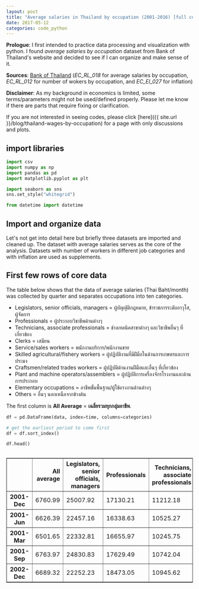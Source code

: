 ```yaml
---
layout: post
title: "Average salaries in Thailand by occupation (2001-2016) [full code]"
date: 2017-05-12
categories: code_python
---
```


**Prologue**: I first intended to practice data processing and visualization with python. I found *average salaries by occupation* dataset from Bank of Thailand's website and decided to see if I can organize and make sense of it.

**Sources**: [Bank of Thailand](https://www.bot.or.th/Thai/Statistics/Pages/default.aspx) (*EC_RL_018* for average salaries by occupation, *EC_RL_012* for number of wokers by occupation, and *EC_EI_027* for inflation)

**Disclaimer**: As my background in economics is limited, some terms/parameters might not be used/defined properly. Please let me know if there are parts that require fixing or clarification.

If you are not interested in seeing codes, please click [here]({{ site.url }}/blog/thailand-wages-by-occupation) for a page with only discussions and plots.

## import libraries

```python
import csv
import numpy as np
import pandas as pd
import matplotlib.pyplot as plt

import seaborn as sns
sns.set_style("whitegrid")

from datetime import datetime
```

## Import and organize data

Let's not get into detail here but briefly three datasets are imported and cleaned up. The dataset with average salaries serves as the core of the analysis. Datasets with number of workers in different job categories and with inflation are used as supplements.

## First few rows of core data

The table below shows that the data of average salaries (Thai Baht/month) was collected by quarter and separates occupations into ten categories.

* Legislators, senior officials, managers = ผู้บัญญัติกฎหมาย, ข้าราชการระดับอาวุโส, ผู้จัดการ
* Professionals = ผู้ประกอบวิชาชีพด้านต่างๆ
* Technicians, associate professionals = ช่างเทคนิคสาขาต่างๆ และวิชาชีพอื่นๆ ที่เกี่ยวข้อง
* Clerks = เสมียน
* Service/sales workers = พนักงานบริการ/พนักงานขาย
* Skilled agricultural/fishery workers = ผู้ปฏิบัติงานที่มีฝีมือในด้านการเกษตรและการประมง
* Craftsmen/related trades workers = ผู้ปฏิบัติด้านงานฝีมือและอื่นๆ ที่เกี่ยวข้อง
* Plant and machine operators/assemblers = ผู้ปฏิบัติการเครื่องจักรโรงงานและด้านการประกอบ
* Elementary occupations = อาชีพขั้นพื้นฐาน/ผู้ใช้แรงงานด้านต่างๆ
* Others = อื่นๆ นอกเหนือจากข้างต้น

The first column is **All Average** = **เฉลี่ยรวมทุกกลุ่มอาชีพ**.


```python
df = pd.DataFrame(data, index=time, columns=categories)

# get the earliest period to come first
df = df.sort_index()

df.head()
```


<div style="height: 100%; overflow:scroll;">
<table border="1" class="dataframe">
  <thead>
    <tr style="text-align: right;">
      <th></th>
      <th>All average</th>
      <th>Legislators, senior officials, managers</th>
      <th>Professionals</th>
      <th>Technicians, associate professionals</th>
      <th>Clerks</th>
      <th>Service/sales workers</th>
      <th>Skilled agricultural/fishery workers</th>
      <th>Craftsmen/related trades workers</th>
      <th>Plant and machine operators/assemblers</th>
      <th>Elementary occupations</th>
      <th>Others</th>
    </tr>
  </thead>
  <tbody>
    <tr>
      <th>2001-Dec</th>
      <td>6760.99</td>
      <td>25007.92</td>
      <td>17130.21</td>
      <td>11212.18</td>
      <td>8782.69</td>
      <td>5651.82</td>
      <td>2538.43</td>
      <td>4755.04</td>
      <td>5480.45</td>
      <td>3019.81</td>
      <td>18932.41</td>
    </tr>
    <tr>
      <th>2001-Jun</th>
      <td>6626.39</td>
      <td>22457.16</td>
      <td>16338.63</td>
      <td>10525.27</td>
      <td>8785.40</td>
      <td>5627.14</td>
      <td>2408.48</td>
      <td>4610.43</td>
      <td>5310.26</td>
      <td>3228.18</td>
      <td>21421.54</td>
    </tr>
    <tr>
      <th>2001-Mar</th>
      <td>6501.65</td>
      <td>22332.81</td>
      <td>16655.97</td>
      <td>10245.75</td>
      <td>8684.23</td>
      <td>5655.47</td>
      <td>2901.34</td>
      <td>4533.36</td>
      <td>5207.83</td>
      <td>3119.17</td>
      <td>10469.74</td>
    </tr>
    <tr>
      <th>2001-Sep</th>
      <td>6763.97</td>
      <td>24830.83</td>
      <td>17629.49</td>
      <td>10742.04</td>
      <td>8837.85</td>
      <td>5567.03</td>
      <td>2160.87</td>
      <td>4764.41</td>
      <td>5247.38</td>
      <td>3446.14</td>
      <td>14176.03</td>
    </tr>
    <tr>
      <th>2002-Dec</th>
      <td>6689.32</td>
      <td>22252.23</td>
      <td>18473.05</td>
      <td>10945.62</td>
      <td>8795.00</td>
      <td>5599.01</td>
      <td>2741.83</td>
      <td>4937.75</td>
      <td>5553.20</td>
      <td>3183.74</td>
      <td>14607.88</td>
    </tr>
  </tbody>
</table>
</div>


## Average salaries of different jobs

Only data from quarter 4 is presented as annual data in the heatmap plot below.

The plot shows that the grop of *Legislators, senior officials, managers* consistently has the higest average salary while the groups of *Skilled agricultural/fishery workers* and *Elementary occupations* always stay at the bottom.


```python
from matplotlib.ticker import ScalarFormatter
cbar_fmt = ScalarFormatter(useMathText=True)
cbar_fmt.set_powerlimits((-2, 5))

annual = df[::4]

ax = sns.heatmap(annual.transpose(), cmap='Blues_r', cbar_kws={'label':'Unit: Thai Baht per month', 'format':cbar_fmt})
ax.set_xticklabels([annual.index[x][0:4] for x in range(annual.shape[0])], rotation=45)
ax.set_title('Average salaries (data taken at Q4)')

plt.show()
```

![Average salaries]({{ site.url }}/assets/img/TH_AverageWagesByOccupation/annual-wages.png)


## Comparing jobs with low and high salary

The difference in salary between the groups with the lowest and highest average salaries is drastic. In the beginning period of the data, the salary of the latter group was 10 times higher than that of the former.

Looking more closely, however, reveals that the group with low salary does better in terms of salary growth. The low salary group shows consistent increase in salary while the latter experienced some fluctuation during the years.

At the end of the data, the ratio between salaries of the groups with the highest and lowest average salary has reduced to 5 times. In terms of trend, the average salary of all groups of workers resembles that of the group with lower salary because there are more workers in these groups compared to workers in groups with high salary. For a quick check, [here]({{ site.url }}/assets/img/TH_AverageWagesByOccupation/workers-distribution.png) is a chart plotted using a separate dataset showing the distribution of number of workers in different occupations in 2001 and 2016.


```python
yearStep = 3

annualBar = annual.iloc[::yearStep,[6,1,0]].sort_index()
annualBar['Year']=annualBar.index

annualBar_melt = pd.melt(annualBar, id_vars='Year', value_name='Average salary', var_name='Job type')
```


```python
ax = sns.barplot(x='Year', y='Average salary' , hue='Job type', data=annualBar_melt)
ax.set_xticklabels([x for x in range(2001,2017,yearStep)], rotation=0)
ax.set_title('Compare average salaries by job')
ax.set_ylabel('Average Salary (Baht per month)')
ax.set_ylim(0, 35000)
plt.show()
```

![Compare average salaries by job]({{ site.url }}/assets/img/TH_AverageWagesByOccupation/annual-wages_bars.png)


## Salary growth

From the previous observation, it is interesting to see how the growth rates of salary of workers in different occupations perform comparing to the country's inflation rate (headline inflation).

The heatmap plot below shows that the *Others* group suffers the most regarding fluctuation in salary growth. The *Legislators, senior officials, managers* group with the highest salary comes in as the second that suffers from strong fluctuation. The growth rate of salary of each groups decreases with average salary and becomes more similar to the trend of inflation.

This makes sense as most of workers in the workforce are in groups with low average salary and their collective spending contributes more toward the country's economy compared to people in the groups with high salary.


```python
# calculate annual growth in %
growth = annual.pct_change()[1:]*100
growth[''] = 0
growth['Inflation'] = inflation_headline[1:] # from 2002 to 2016

ax = sns.heatmap(growth.transpose(), cmap='RdYlGn', annot=True, annot_kws={'fontsize':'9'}, fmt='.2g', cbar_kws={'label':'Growth (%)'}, mask=growth.transpose()==0)
ax.set_xticklabels([growth.index[x][0:4] for x in range(growth.shape[0])], rotation=45)
ax.set_title('Salary growth')

plt.show()
```

![Salary growth]({{ site.url }}/assets/img/TH_AverageWagesByOccupation/wage-growth.png)


## Spending power (normalized to itself in 2001 and accumulated inflation)

One way to see how individual workers experience the value of their income is to look at changes in normalized spending power. In this case the spending power for each job category is defined as follows.

$$ Power(Year) = \dfrac{Income(Year)}{Income(2001) \times Acc_{inflat}(Year)} $$

where \\(Acc_{inflat}(Year)\\) is monetary value change due to accumulated inflation since 2001 (i.e. this term equals 1 in 2001).

This factor can be calcualted using the expression below.

$$ Acc_{inflat}(Year) = \prod\limits_{y=2001}^{Year} \big(1+Inflation(y)\big) $$

where \\(Inflation(y)\\) is the value of inflation in a specific year.

By looking at this number, one can quickly identifies that a certain group of workers in year **X** will be able to have the same, better, or worse living conditions compared to theirs in 2001 when \\(Power(X)\\) is equal to, greater, or smaller than 1.

A heatmap of spending powers for different occupations is shown below.


```python
ref = annual.iloc[0]

# divide by itself in 2001
power_2001 = annual.divide(ref, axis=1)
# divide by accumulated inflation (2001-2016)
power_2001 = power_2001.divide(accValue_infHead[:-1], axis=0)

ax = sns.heatmap(power_2001.transpose(), cmap='Blues_r', annot=True, fmt='.2g', annot_kws={'fontsize':'9'}, cbar_kws={'label':'', 'format':cbar_fmt})
ax.set_xticklabels([power_2001.index[x][0:4] for x in range(power_2001.shape[0])], rotation=45)
ax.set_title('Spending powers by occupation')

plt.show()
```

![Spending powers by occupation]({{ site.url }}/assets/img/TH_AverageWagesByOccupation/power.png)


## Comparing spending power

The spending power heatmap shows that workers in most occupations have increased spending power compare to theirs in 2001. Interestingly the data reveals that groups of workers with high salary experiences less increase or even decrease in their spending power over time.

The two groups that see reduction in their spending over this period are *Legislators, seniors, managers* and *Others*. Theses two are groups with the highest and the third highest average salaries.

The groups that see the highest and the second highest increase in their spending power are *Elementary occupations* and *Skilled agricultural/fishery workers*, respectively. They are the groups with the second lowest and the lowest average salaries of this 16-year period dataset.

```python
ax = power_2001.iloc[:,[-2,6,1,-1,0]].plot(title='Jobs with the highest increase and decrease in spending power', style=['--o','--s','--^','--v','-k'])
ax.set_xlabel('Year')
ax.set_xlim(-0.5,15.5)
ax.set_xticks([x for x in range(0,17,3)])
ax.set_xticklabels([x for x in range(2001,2017,3)], rotation=0)

ax.set_ylabel('Spendign power')
ax.set_ylim(0,1.99)
ax.set_yticks([0.5*x for x in range(0,4)])
ax.legend(loc=2)

plt.show()
```

![Jobs with the highest increase and decrease in spending power]({{ site.url }}/assets/img/TH_AverageWagesByOccupation/power_lines.png)


## Summary and discussions

The data shows that average salaries of workers in Thailand in all occupations have increased over the past 16 years. The growth rates, however, differ from occupation to occupation where occupations with high average salary experience pronounced fluctuation in growth rates. When taking into account the inflation rate, workers in groups with low average salary see consistent increase in their spending power over the length of the dataset. This increase is smaller for groups with higher average salary, and two of them even see their spending power decrease.


### Choosing a job?

Based on the observed trend, a compromise between growth and income is inevitable. Note that the data represents **'average'** salaries. Top people in all categories definitely earn much higher.

### Business targets

Business that targets people with high salary might have to consider adjusting their long term strategies to focus more on workers in groups with lower average salary because they are more likely to increase their spending. In addition, changes in distribution of workers in 2001 and 2016 do not reflect significant shift in percentage of people working in jobs with high and low average salary (although there is significant reduction/increase of people in *Skilled agriculture/fishery workers* and *Service/sales workers*, respectively); this means they will continue to be the majority for quite sometime


## Closing notes

The data and discussions above do not present the state of economy of Thailand as a whole. For that, additional indicators have to be considered such as an inflation rate (lower than 2% since 2014, and negative in 2015) and an unemployment rate.
